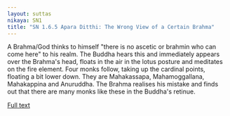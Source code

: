 ```yaml
---
layout: suttas
nikaya: SN1
title: "SN 1.6.5 Apara Ditthi: The Wrong View of a Certain Brahma"
---
```


A Brahma/God thinks to himself "there is no ascetic or brahmin who can come here" to his realm. The Buddha hears this and immediately appears over the Brahma's head, floats in the air in the lotus posture and meditates on the fire element. Four monks follow, taking up the cardinal points, floating a bit lower down. They are Mahakassapa, Mahamoggallana, Mahakappina and Anuruddha. The Brahma realises his mistake and finds out that there are many monks like these in the Buddha's retinue.


[Full text](https://suttafriends.org/sutta/sn6-5/)
